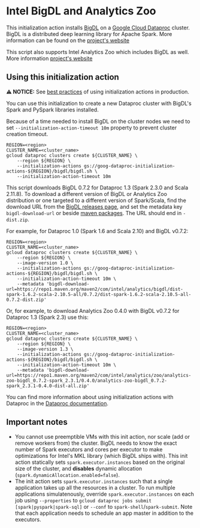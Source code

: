 # Intel BigDL and Analytics Zoo

This initialization action installs [BigDL](https://github.com/intel-analytics/BigDL)
on a [Google Cloud Dataproc](https://cloud.google.com/dataproc) cluster.
BigDL is a distributed deep learning library for Apache Spark. More information can be found on the
[project's website](https://bigdl-project.github.io/)

This script also supports Intel Analytics Zoo which includes BigDL as well. 
More information [project's website](https://analytics-zoo.github.io) 

## Using this initialization action

**:warning: NOTICE:** See [best practices](/README.md#how-initialization-actions-are-used) of using initialization actions in production.

You can use this initialization to create a new Dataproc cluster with BigDL's Spark and PySpark libraries installed.

Because of a time needed to install BigDL on the cluster nodes we need to set
`--initialization-action-timeout 10m` property to prevent cluster creation timeout. 

```
REGION=<region>
CLUSTER_NAME=<cluster_name>
gcloud dataproc clusters create ${CLUSTER_NAME} \
    --region ${REGION} \
    --initialization-actions gs://goog-dataproc-initialization-actions-${REGION}/bigdl/bigdl.sh \
    --initialization-action-timeout 10m
```

This script downloads BigDL 0.7.2 for Dataproc 1.3 (Spark 2.3.0 and Scala 2.11.8). 
To download a different version of BigDL or Analytics Zoo distribution 
or one targeted to a different version of Spark/Scala, 
find the download URL from the [BigDL releases page](https://bigdl-project.github.io/master/#release-download), and set the metadata key `bigdl-download-url` 
or beside [maven packages](https://repo1.maven.org/maven2/com/intel/analytics/). 
The URL should end in `-dist.zip`.

For example, for Dataproc 1.0 (Spark 1.6 and Scala 2.10) and BigDL v0.7.2:

```
REGION=<region>
CLUSTER_NAME=<cluster_name>
gcloud dataproc clusters create ${CLUSTER_NAME} \
    --region ${REGION} \
    --image-version 1.0 \
    --initialization-actions gs://goog-dataproc-initialization-actions-${REGION}/bigdl/bigdl.sh \
    --initialization-action-timeout 10m \
    --metadata 'bigdl-download-url=https://repo1.maven.org/maven2/com/intel/analytics/bigdl/dist-spark-1.6.2-scala-2.10.5-all/0.7.2/dist-spark-1.6.2-scala-2.10.5-all-0.7.2-dist.zip'
```

Or, for example, to download Analytics Zoo 0.4.0 with BigDL v0.7.2 for Dataproc 1.3 (Spark 2.3) use this:

```
REGION=<region>
CLUSTER_NAME=<cluster_name>
gcloud dataproc clusters create ${CLUSTER_NAME} \
    --region ${REGION} \
    --image-version 1.3 \
    --initialization-actions gs://goog-dataproc-initialization-actions-${REGION}/bigdl/bigdl.sh \
    --initialization-action-timeout 10m \
    --metadata 'bigdl-download-url=https://repo1.maven.org/maven2/com/intel/analytics/zoo/analytics-zoo-bigdl_0.7.2-spark_2.3.1/0.4.0/analytics-zoo-bigdl_0.7.2-spark_2.3.1-0.4.0-dist-all.zip'
```
 

You can find more information about using initialization actions with Dataproc in the [Dataproc documentation](https://cloud.google.com/dataproc/init-actions).

## Important notes

* You cannot use preemptible VMs with this init action, nor scale (add or remove workers from) the cluster. BigDL needs to know the exact number of Spark executors and cores per executor to make optimizations for Intel's MKL library (which BigDL ships with). This init action statically sets `spark.executor.instances` based on the original size of the cluster, and **disables** dynamic allocation (`spark.dynamicAllocation.enabled=false`).
* The init action sets `spark.executor.instances` such that a single application takes up all the resources in a cluster. To run multiple applications simulatenously, override `spark.executor.instances` on each job using `--properties` to `gcloud dataproc jobs submit [spark|pyspark|spark-sql]` or `--conf` to `spark-shell`/`spark-submit`. Note that each application needs to schedule an app master in addition to the executors.
